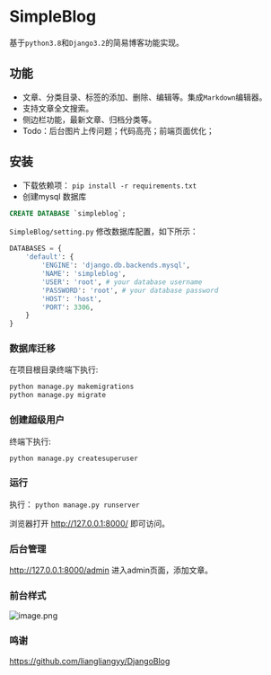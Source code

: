 # SimpleBlog



基于`python3.8`和`Django3.2`的简易博客功能实现。   


## 功能
- 文章、分类目录、标签的添加、删除、编辑等。集成`Markdown`编辑器。
- 支持文章全文搜索。
- 侧边栏功能，最新文章、归档分类等。
- Todo：后台图片上传问题；代码高亮；前端页面优化；

## 安装

- 下载依赖项： `pip install -r requirements.txt`
- 创建mysql 数据库
```sql
CREATE DATABASE `simpleblog`;
```

`SimpleBlog/setting.py` 修改数据库配置，如下所示：

```python
DATABASES = {
    'default': {
        'ENGINE': 'django.db.backends.mysql',
        'NAME': 'simpleblog',
        'USER': 'root', # your database username
        'PASSWORD': 'root', # your database password
        'HOST': 'host',
        'PORT': 3306,
    }
}
```
### 数据库迁移
在项目根目录终端下执行:
```bash
python manage.py makemigrations
python manage.py migrate
```

### 创建超级用户

 终端下执行:
```bash
python manage.py createsuperuser
```


### 运行
执行： `python manage.py runserver`


浏览器打开 http://127.0.0.1:8000/ 即可访问。  

### 后台管理

 http://127.0.0.1:8000/admin 进入admin页面，添加文章。
 
### 前台样式 
![image.png](https://s2.loli.net/2022/04/16/ka4URdznYVj8Ewp.png)

### 鸣谢
https://github.com/liangliangyy/DjangoBlog



